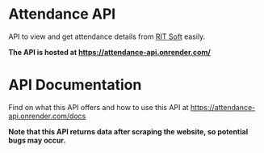 # Attendance API

API to view and get attendance details from [RIT Soft](http://rit.ac.in/ritsoft/ritsoftv2/) easily.  

**The API is hosted at https://attendance-api.onrender.com/**

# API Documentation

Find on what this API offers and how to use this API at https://attendance-api.onrender.com/docs  


**Note that this API returns data after scraping the website, so potential bugs may occur.**
